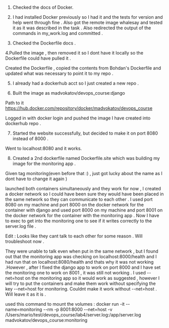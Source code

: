 1. Checked the docs of Docker.

2. I had installed Docker previously so I had it and the tests for version and help went through fine . Also got the remote image whalesay and tested it as it was described in the task . Also redirected the output of the commands in my_work.log and committed .

3. Checked the Dockerfile docs . 

4.Pulled the image , then removed it so I dont have it locally so the Dockerfile could have pulled it .

Created the Dockerfile , copied the contents from Bohdan's Dockerfile and updated what was necessary to point it to my repo .

5. I already had a dockerhub acct so I just created a new repo .

6. Built the image as madvokatov/devops_course:django

Path to it https://hub.docker.com/repository/docker/madvokatov/devops_course

Logged in with docker login and pushed the image I have created into dockerhub repo . 

7. Started the website successfully, but decided to make it on port 8080 instead of 8000 .  

Went to localhost:8080 and it works.

8. Created a 2nd dockerfile named Dockerfile.site which was building my image for the monitoring app . 

Given tag monitoring(even before that :) , just got lucky about the name as I dont have to change it again ) 

launched both containers simultaneously and they work for now , I created a docker network so I could have been sure they would have been placed in the same network so they can communicate to each other . I used port 8080 on my machine and port 8000 on the docker network for the container with django and used port 8000 on my machine and port 8001 on the docker network for the container with the monitoring app . Now I have to exec to get into the monitoring one to see if it writes correctly to the server.log file . 

Edit : Looks like they cant talk to each other for some reason . Will troubleshoot now .

They were unable to talk even when put in the same network , but I found out that the monitoring app was checking on localhost:8000/health and I had run that on localhost:8080/health and thats why it was not working .However , after I fixed the django app to work on port 8000 and I have set the monitoring one to work on 8001 , it was still not working . I used --net=host on the monitoring app so it would work as suggested , however I will try to put the containers and make them work without specifying the key --net=host for monitoring. 
Couldnt make it work without --net=host . Will leave it as it is . 


used this command to mount the volumes : docker run -it --name=monitoring --rm -p 8001:8000 --net=host -v /Users/mario/test/devops_course/lab4/server.log:/app/server.log  madvokatov/devops_course:monitoring 




